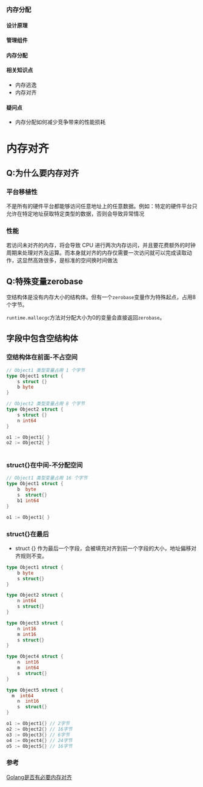 ### 内存分配

#### 设计原理

#### 管理组件

#### 内存分配

#### 相关知识点

- 内存逃逸
- 内存对齐

#### 疑问点

- 内存分配如何减少竞争带来的性能损耗

# 内存对齐

## Q:为什么要内存对齐

### 平台移植性

不是所有的硬件平台都能够访问任意地址上的任意数据。例如：特定的硬件平台只允许在特定地址获取特定类型的数据，否则会导致异常情况

### 性能

若访问未对齐的内存，将会导致 CPU 进行两次内存访问，并且要花费额外的时钟周期来处理对齐及运算。而本身就对齐的内存仅需要一次访问就可以完成读取动作，这显然高效很多，是标准的空间换时间做法

## Q:特殊变量zerobase

空结构体是没有内存大小的结构体。但有一个`zerobase`变量作为特殊起点，占用8个字节。

`runtime.mallocgc`方法对分配大小为0的变量会直接返回`zerobase`。

## 字段中包含空结构体

### 空结构体在前面-不占空间

```go
// Object1 类型变量占用 1 个字节
type Object1 struct {
	s struct {}
	b byte
}

// Object2 类型变量占用 8 个字节
type Object2 struct {
	s struct {}
	n int64
}

o1 := Object1{ }
o2 := Object2{ }
	
```

### struct{}在中间-不分配空间

```go
// Object1 类型变量占用 16 个字节
type Object1 struct {
	b  byte
	s  struct{}
	b1 int64
}

o1 := Object1{ }

```

### struct{}在最后

- struct {} 作为最后一个字段，会被填充对齐到前一个字段的大小，地址偏移对齐规则不变。

```go
type Object1 struct {
	b byte
	s struct{}
}

type Object2 struct {
	n int64
	s struct{}
}

type Object3 struct {
	n int16
	m int16
	s struct{}
}

type Object4 struct {
	n  int16
	m  int64
	s  struct{}
}

type Object5 struct {
  m  int64
	n  int16
	s  struct{}
}

o1 := Object1{} // 2字节
o2 := Object2{} // 16字节
o3 := Object3{} // 6字节
o4 := Object4{} // 24字节
o5 := Object5{} // 16字节

```



### 参考

[Golang是否有必要内存对齐](https://ms2008.github.io/2019/08/01/golang-memory-alignment/)

